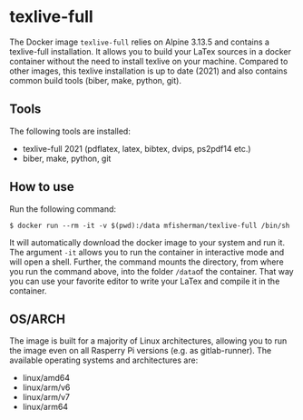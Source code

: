 # texlive-full
The Docker image `texlive-full` relies on Alpine 3.13.5 and contains a texlive-full installation.
It allows you to build your LaTex sources in a docker container without the need to install texlive on your machine.
Compared to other images, this texlive installation is up to date (2021) and also contains common build tools (biber, make, python, git).


## Tools
The following tools are installed:
- texlive-full 2021 (pdflatex, latex, bibtex, dvips, ps2pdf14 etc.)
- biber, make, python, git

## How to use
Run the following command:
```
$ docker run --rm -it -v $(pwd):/data mfisherman/texlive-full /bin/sh
```
It will automatically download the docker image to your system and run it.
The argument `-it` allows you to run the container in interactive mode and will open a shell.
Further, the command mounts the directory, from where you run the command above, into the folder `/data`of the container.
That way you can use your favorite editor to write your LaTex and compile it in the container.

## OS/ARCH
The image is built for a majority of Linux architectures, allowing you to run the image even on all Rasperry Pi versions (e.g. as gitlab-runner).
The available operating systems and architectures are:

 - linux/amd64
 - linux/arm/v6
 - linux/arm/v7
 - linux/arm64

